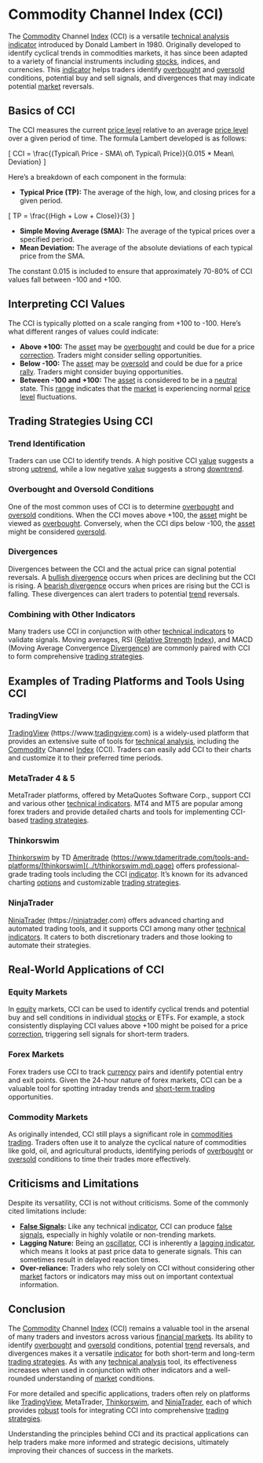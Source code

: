 # Commodity Channel Index (CCI)

The [Commodity](../c/commodity.md) Channel [Index](../i/index.md) (CCI) is a versatile [technical analysis](../t/technical_analysis.md) [indicator](../i/indicator.md) introduced by Donald Lambert in 1980. Originally developed to identify cyclical trends in commodities markets, it has since been adapted to a variety of financial instruments including [stocks](../s/stock.md), indices, and currencies. This [indicator](../i/indicator.md) helps traders identify [overbought](../o/overbought.md) and [oversold](../o/oversold.md) conditions, potential buy and sell signals, and divergences that may indicate potential [market](../m/market.md) reversals.

## Basics of CCI

The CCI measures the current [price level](../p/price_level.md) relative to an average [price level](../p/price_level.md) over a given period of time. The formula Lambert developed is as follows:

\[ CCI = \frac{(Typical\ Price - SMA\ of\ Typical\ Price)}{0.015 * Mean\ Deviation} \]

Here’s a breakdown of each component in the formula:

- **Typical Price (TP):** The average of the high, low, and closing prices for a given period.

\[ TP = \frac{(High + Low + Close)}{3} \]

- **Simple Moving Average (SMA):** The average of the typical prices over a specified period.
- **Mean Deviation:** The average of the absolute deviations of each typical price from the SMA.

The constant 0.015 is included to ensure that approximately 70-80% of CCI values fall between -100 and +100.

## Interpreting CCI Values

The CCI is typically plotted on a scale ranging from +100 to -100. Here’s what different ranges of values could indicate:

- **Above +100:** The [asset](../a/asset.md) may be [overbought](../o/overbought.md) and could be due for a price [correction](../c/correction.md). Traders might consider selling opportunities.
- **Below -100:** The [asset](../a/asset.md) may be [oversold](../o/oversold.md) and could be due for a price [rally](../r/rally.md). Traders might consider buying opportunities.
- **Between -100 and +100:** The [asset](../a/asset.md) is considered to be in a [neutral](../n/neutral.md) state. This [range](../r/range.md) indicates that the [market](../m/market.md) is experiencing normal [price level](../p/price_level.md) fluctuations.

## Trading Strategies Using CCI

### Trend Identification

Traders can use CCI to identify trends. A high positive CCI [value](../v/value.md) suggests a strong [uptrend](../u/uptrend.md), while a low negative [value](../v/value.md) suggests a strong [downtrend](../d/downtrend.md).

### Overbought and Oversold Conditions

One of the most common uses of CCI is to determine [overbought](../o/overbought.md) and [oversold](../o/oversold.md) conditions. When the CCI moves above +100, the [asset](../a/asset.md) might be viewed as [overbought](../o/overbought.md). Conversely, when the CCI dips below -100, the [asset](../a/asset.md) might be considered [oversold](../o/oversold.md).

### Divergences

Divergences between the CCI and the actual price can signal potential reversals. A [bullish divergence](../b/bullish_divergence.md) occurs when prices are declining but the CCI is rising. A [bearish divergence](../b/bearish_divergence.md) occurs when prices are rising but the CCI is falling. These divergences can alert traders to potential [trend](../t/trend.md) reversals.

### Combining with Other Indicators

Many traders use CCI in conjunction with other [technical indicators](../t/technical_indicators.md) to validate signals. Moving averages, RSI ([Relative Strength](../r/relative_strength.md) [Index](../i/index.md)), and MACD (Moving Average Convergence [Divergence](../d/divergence.md)) are commonly paired with CCI to form comprehensive [trading strategies](../t/trading_strategies.md).

## Examples of Trading Platforms and Tools Using CCI

### TradingView

[TradingView](../t/tradingview.md) (https://www.[tradingview](../t/tradingview.md).com) is a widely-used platform that provides an extensive suite of tools for [technical analysis](../t/technical_analysis.md), including the [Commodity](../c/commodity.md) Channel [Index](../i/index.md) (CCI). Traders can easily add CCI to their charts and customize it to their preferred time periods.

### MetaTrader 4 & 5

MetaTrader platforms, offered by MetaQuotes Software Corp., support CCI and various other [technical indicators](../t/technical_indicators.md). MT4 and MT5 are popular among forex traders and provide detailed charts and tools for implementing CCI-based [trading strategies](../t/trading_strategies.md).

### Thinkorswim

[Thinkorswim](../t/thinkorswim.md) by TD [Ameritrade](../a/ameritrade.md) (https://www.tdameritrade.com/tools-and-platforms/[thinkorswim](../t/thinkorswim.md).page) offers professional-grade trading tools including the CCI [indicator](../i/indicator.md). It’s known for its advanced charting [options](../o/options.md) and customizable [trading strategies](../t/trading_strategies.md).

### NinjaTrader

[NinjaTrader](../n/ninjatrader.md) (https://[ninjatrader](../n/ninjatrader.md).com) offers advanced charting and automated trading tools, and it supports CCI among many other [technical indicators](../t/technical_indicators.md). It caters to both discretionary traders and those looking to automate their strategies.

## Real-World Applications of CCI

### Equity Markets

In [equity](../e/equity.md) markets, CCI can be used to identify cyclical trends and potential buy and sell conditions in individual [stocks](../s/stock.md) or ETFs. For example, a stock consistently displaying CCI values above +100 might be poised for a price [correction](../c/correction.md), triggering sell signals for short-term traders.

### Forex Markets

Forex traders use CCI to track [currency](../c/currency.md) pairs and identify potential entry and exit points. Given the 24-hour nature of forex markets, CCI can be a valuable tool for spotting intraday trends and [short-term trading](../s/short-term_trading.md) opportunities.

### Commodity Markets

As originally intended, CCI still plays a significant role in [commodities trading](../c/commodities_trading.md). Traders often use it to analyze the cyclical nature of commodities like gold, oil, and agricultural products, identifying periods of [overbought](../o/overbought.md) or [oversold](../o/oversold.md) conditions to time their trades more effectively.

## Criticisms and Limitations

Despite its versatility, CCI is not without criticisms. Some of the commonly cited limitations include:

- **[False Signals](../f/false_signals_in_trading.md):** Like any technical [indicator](../i/indicator.md), CCI can produce [false signals](../f/false_signals_in_trading.md), especially in highly volatile or non-trending markets.
- **Lagging Nature:** Being an [oscillator](../o/oscillator.md), CCI is inherently a [lagging indicator](../l/lagging_indicator.md), which means it looks at past price data to generate signals. This can sometimes result in delayed reaction times.
- **Over-reliance:** Traders who rely solely on CCI without considering other [market](../m/market.md) factors or indicators may miss out on important contextual information.

## Conclusion

The [Commodity](../c/commodity.md) Channel [Index](../i/index.md) (CCI) remains a valuable tool in the arsenal of many traders and investors across various [financial markets](../f/financial_market.md). Its ability to identify [overbought](../o/overbought.md) and [oversold](../o/oversold.md) conditions, potential [trend](../t/trend.md) reversals, and divergences makes it a versatile [indicator](../i/indicator.md) for both short-term and long-term [trading strategies](../t/trading_strategies.md). As with any [technical analysis](../t/technical_analysis.md) tool, its effectiveness increases when used in conjunction with other indicators and a well-rounded understanding of [market](../m/market.md) conditions.

For more detailed and specific applications, traders often rely on platforms like [TradingView](../t/tradingview.md), MetaTrader, [Thinkorswim](../t/thinkorswim.md), and [NinjaTrader](../n/ninjatrader.md), each of which provides [robust](../r/robust.md) tools for integrating CCI into comprehensive [trading strategies](../t/trading_strategies.md).

Understanding the principles behind CCI and its practical applications can help traders make more informed and strategic decisions, ultimately improving their chances of success in the markets.